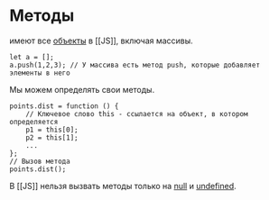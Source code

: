 # Методы
имеют все [объекты](Объекты.md) в [[JS]], включая массивы.
```
let a = [];
a.push(1,2,3); // У массива есть метод push, которые добавляет элементы в него
```

Мы можем определять свои методы.
```
points.dist = function () {
	// Ключевое слово this - ссылается на объект, в котором определяется
	p1 = this[0];
	p2 = this[1];
	...
};
// Вызов метода
points.dist();
```

В [[JS]] нельзя вызвать методы только на [null](Типы.md) и [undefined](Типы.md).
